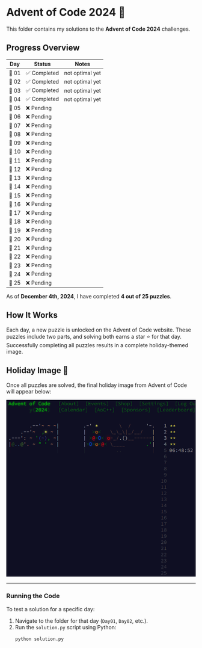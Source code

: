 # Advent of Code 2024 🎄

This folder contains my solutions to the **Advent of Code 2024** challenges. 

## Progress Overview
| Day  | Status  | Notes  |
|------|---------|--------|
| 🎁 01 | ✅ Completed | not optimal yet |
| 🎁 02 | ✅ Completed | not optimal yet |
| 🎁 03 | ✅ Completed | not optimal yet |
| 🎁 04 | ✅ Completed | not optimal yet |
| 🎁 05 | ❌ Pending   |   |
| 🎁 06 | ❌ Pending   |   |
| 🎁 07 | ❌ Pending   |   |
| 🎁 08 | ❌ Pending   |   |
| 🎁 09 | ❌ Pending   |   |
| 🎁 10 | ❌ Pending   |   |
| 🎁 11 | ❌ Pending   |   |
| 🎁 12 | ❌ Pending   |   |
| 🎁 13 | ❌ Pending   |   |
| 🎁 14 | ❌ Pending   |   |
| 🎁 15 | ❌ Pending   |   |
| 🎁 16 | ❌ Pending   |   |
| 🎁 17 | ❌ Pending   |   |
| 🎁 18 | ❌ Pending   |   |
| 🎁 19 | ❌ Pending   |   |
| 🎁 20 | ❌ Pending   |   |
| 🎁 21 | ❌ Pending   |   |
| 🎁 22 | ❌ Pending   |   |
| 🎁 23 | ❌ Pending   |   |
| 🎁 24 | ❌ Pending   |   |
| 🎁 25 | ❌ Pending   |   |

As of **December 4th, 2024**, I have completed **4 out of 25 puzzles**.  

## How It Works
Each day, a new puzzle is unlocked on the Advent of Code website. These puzzles include two parts, and solving both earns a star ⭐ for that day. Successfully completing all puzzles results in a complete holiday-themed image.

## Holiday Image 🎨
Once all puzzles are solved, the final holiday image from Advent of Code will appear below:

![Holiday Image Placeholder](2024/image.jpg)

---

### Running the Code
To test a solution for a specific day:
1. Navigate to the folder for that day (`Day01`, `Day02`, etc.).
2. Run the `solution.py` script using Python:
   ```bash
   python solution.py
